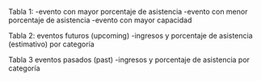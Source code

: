 Tabla 1:
-evento con mayor porcentaje de asistencia
-evento con menor porcentaje de asistencia
-evento con mayor capacidad

Tabla 2: 
eventos futuros (upcoming)
-ingresos y porcentaje de asistencia (estimativo) por categoría

Tabla 3 
eventos pasados (past)
-ingresos y porcentaje de asistencia por categoría